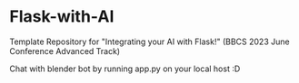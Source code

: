 # Flask-with-AI
Template Repository for "Integrating your AI with Flask!" (BBCS 2023 June Conference Advanced Track)

Chat with blender bot by running app.py on your local host :D
